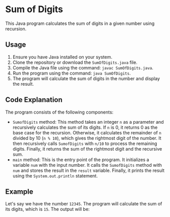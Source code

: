 # Sum of Digits

This Java program calculates the sum of digits in a given number using recursion.

## Usage

1. Ensure you have Java installed on your system.
2. Clone the repository or download the `SumOfDigits.java` file.
3. Compile the Java file using the command: `javac SumOfDigits.java`.
4. Run the program using the command: `java SumOfDigits`.
5. The program will calculate the sum of digits in the number and display the result.

## Code Explanation

The program consists of the following components:

- `SumofDigits` method: This method takes an integer `n` as a parameter and recursively calculates the sum of its digits. If `n` is 0, it returns 0 as the base case for the recursion. Otherwise, it calculates the remainder of `n` divided by 10 (`n % 10`), which gives the rightmost digit of the number. It then recursively calls `SumofDigits` with `n/10` to process the remaining digits. Finally, it returns the sum of the rightmost digit and the recursive sum.
- `main` method: This is the entry point of the program. It initializes a variable `num` with the input number. It calls the `SumofDigits` method with `num` and stores the result in the `result` variable. Finally, it prints the result using the `System.out.println` statement.

## Example

Let's say we have the number `12345`. The program will calculate the sum of its digits, which is `15`. The output will be:

